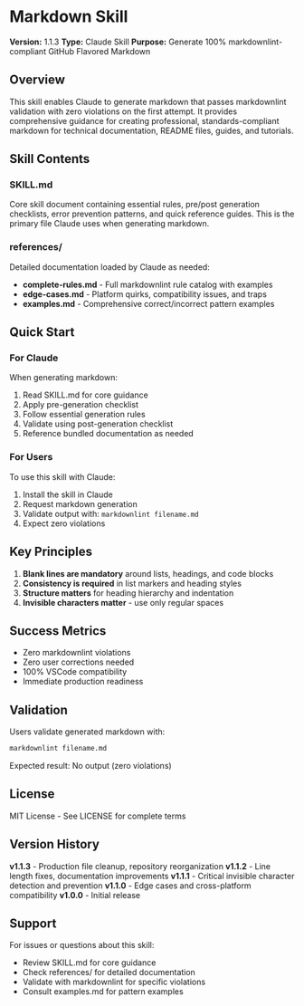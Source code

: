 # Markdown Skill

**Version:** 1.1.3
**Type:** Claude Skill
**Purpose:** Generate 100% markdownlint-compliant GitHub Flavored Markdown

## Overview

This skill enables Claude to generate markdown that passes markdownlint
validation with zero violations on the first attempt. It provides
comprehensive guidance for creating professional, standards-compliant markdown
for technical documentation, README files, guides, and tutorials.

## Skill Contents

### SKILL.md

Core skill document containing essential rules, pre/post generation checklists,
error prevention patterns, and quick reference guides. This is the primary file
Claude uses when generating markdown.

### references/

Detailed documentation loaded by Claude as needed:

- **complete-rules.md** - Full markdownlint rule catalog with examples
- **edge-cases.md** - Platform quirks, compatibility issues, and traps
- **examples.md** - Comprehensive correct/incorrect pattern examples

## Quick Start

### For Claude

When generating markdown:

1. Read SKILL.md for core guidance
2. Apply pre-generation checklist
3. Follow essential generation rules
4. Validate using post-generation checklist
5. Reference bundled documentation as needed

### For Users

To use this skill with Claude:

1. Install the skill in Claude
2. Request markdown generation
3. Validate output with: `markdownlint filename.md`
4. Expect zero violations

## Key Principles

1. **Blank lines are mandatory** around lists, headings, and code blocks
2. **Consistency is required** in list markers and heading styles
3. **Structure matters** for heading hierarchy and indentation
4. **Invisible characters matter** - use only regular spaces

## Success Metrics

- Zero markdownlint violations
- Zero user corrections needed
- 100% VSCode compatibility
- Immediate production readiness

## Validation

Users validate generated markdown with:

```bash
markdownlint filename.md
```

Expected result: No output (zero violations)

## License

MIT License - See LICENSE for complete terms

## Version History

**v1.1.3** - Production file cleanup, repository reorganization
**v1.1.2** - Line length fixes, documentation improvements
**v1.1.1** - Critical invisible character detection and prevention
**v1.1.0** - Edge cases and cross-platform compatibility
**v1.0.0** - Initial release

## Support

For issues or questions about this skill:

- Review SKILL.md for core guidance
- Check references/ for detailed documentation
- Validate with markdownlint for specific violations
- Consult examples.md for pattern examples
